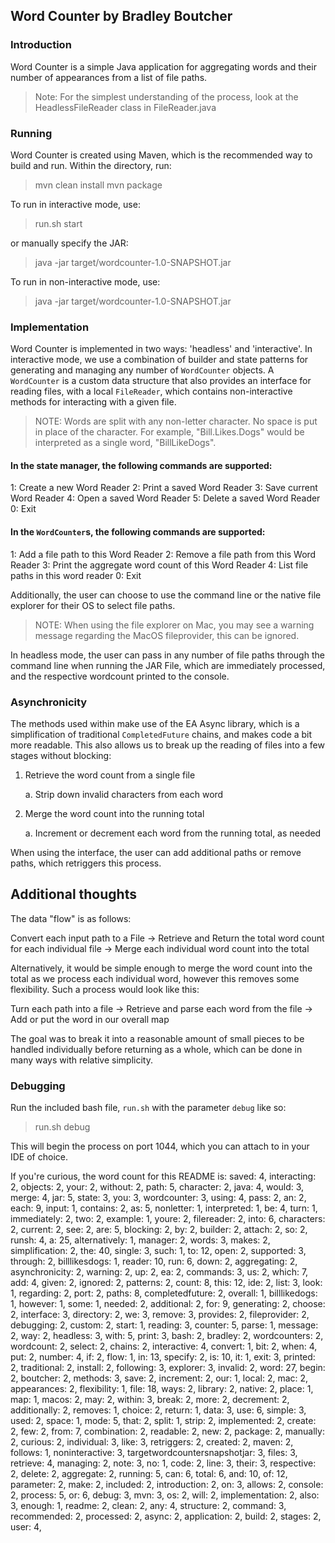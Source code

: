 ## Word Counter by Bradley Boutcher

### Introduction
Word Counter is a simple Java application for aggregating words and their number of appearances from a list of file paths.
> Note: For the simplest understanding of the process, look at the HeadlessFileReader class in FileReader.java

### Running
Word Counter is created using Maven, which is the recommended way to build and run. Within the directory, run:
> mvn clean install
> mvn package

To run in interactive mode, use:
> run.sh start

or manually specify the JAR:

> java -jar target/wordcounter-1.0-SNAPSHOT.jar

To run in non-interactive mode, use: 
> java -jar target/wordcounter-1.0-SNAPSHOT.jar <File Paths...>

### Implementation
Word Counter is implemented in two ways: 'headless' and 'interactive'. In interactive mode, we use a combination of builder and state patterns for generating and managing any number of `WordCounter` objects. A `WordCounter` is a custom data structure that also provides an interface for reading files, with a local `FileReader`, which contains non-interactive methods for interacting with a  given file.

> NOTE: Words are split with any non-letter character. No space is put in place of the character. For example, "Bill.Likes.Dogs" would be interpreted as a single word, "BillLikeDogs".

#### In the state manager, the following commands are supported:
1: Create a new Word Reader
2: Print a saved Word Reader
3: Save current Word Reader
4: Open a saved Word Reader
5: Delete a saved Word Reader
0: Exit

#### In the `WordCounter`s, the following commands are supported: 
1: Add a file path to this Word Reader 
2: Remove a file path from this Word Reader
3: Print the aggregate word count of this Word Reader
4: List file paths in this word reader
0: Exit

Additionally, the user can choose to use the command line or the native file explorer for their OS to select file paths.
> NOTE: When using the file explorer on Mac, you may see a warning message regarding the MacOS fileprovider, this can be ignored.

In headless mode, the user can pass in any number of file paths through the command line when running the JAR File, which are immediately processed, and the respective wordcount printed to the console.

### Asynchronicity 
The methods used within make use of the EA Async library, which is a simplification of traditional `CompletedFuture` chains, and makes code a bit more readable. This also allows us to break up the reading of files into a few stages without blocking:

1. Retrieve the word count from a single file
    
    a. Strip down invalid characters from each word

2. Merge the word count into the running total
    
    a. Increment or decrement each word from the running total, as needed

When using the interface, the user can add additional paths or remove paths, which retriggers this process.

## Additional thoughts
The data "flow" is as follows:

Convert each input path to a File -> Retrieve and Return the total word count for each individual file -> Merge each individual word count into the total

Alternatively, it would be simple enough to merge the word count into the total as we process each individual word, however this removes some flexibility. Such a process would look like this:

Turn each path into a file -> Retrieve and parse each word from the file ->  Add or put the word in our overall map

The goal was to break it into a reasonable amount of small pieces to be handled individually before returning as a whole, which can be done in many ways with relative simplicity.

### Debugging
Run the included bash file, `run.sh` with the parameter `debug` like so:
> run.sh debug

This will begin the process on port 1044, which you can attach to in your IDE of choice.

If you're curious, the word count for this README is:
saved: 4,
interacting: 2,
objects: 2,
your: 2,
without: 2,
path: 5,
character: 2,
java: 4,
would: 3,
merge: 4,
jar: 5,
state: 3,
you: 3,
wordcounter: 3,
using: 4,
pass: 2,
an: 2,
each: 9,
input: 1,
contains: 2,
as: 5,
nonletter: 1,
interpreted: 1,
be: 4,
turn: 1,
immediately: 2,
two: 2,
example: 1,
youre: 2,
filereader: 2,
into: 6,
characters: 2,
current: 2,
see: 2,
are: 5,
blocking: 2,
by: 2,
builder: 2,
attach: 2,
so: 2,
runsh: 4,
a: 25,
alternatively: 1,
manager: 2,
words: 3,
makes: 2,
simplification: 2,
the: 40,
single: 3,
such: 1,
to: 12,
open: 2,
supported: 3,
through: 2,
billlikesdogs: 1,
reader: 10,
run: 6,
down: 2,
aggregating: 2,
asynchronicity: 2,
warning: 2,
up: 2,
ea: 2,
commands: 3,
us: 2,
which: 7,
add: 4,
given: 2,
ignored: 2,
patterns: 2,
count: 8,
this: 12,
ide: 2,
list: 3,
look: 1,
regarding: 2,
port: 2,
paths: 8,
completedfuture: 2,
overall: 1,
billlikedogs: 1,
however: 1,
some: 1,
needed: 2,
additional: 2,
for: 9,
generating: 2,
choose: 2,
interface: 3,
directory: 2,
we: 3,
remove: 3,
provides: 2,
fileprovider: 2,
debugging: 2,
custom: 2,
start: 1,
reading: 3,
counter: 5,
parse: 1,
message: 2,
way: 2,
headless: 3,
with: 5,
print: 3,
bash: 2,
bradley: 2,
wordcounters: 2,
wordcount: 2,
select: 2,
chains: 2,
interactive: 4,
convert: 1,
bit: 2,
when: 4,
put: 2,
number: 4,
if: 2,
flow: 1,
in: 13,
specify: 2,
is: 10,
it: 1,
exit: 3,
printed: 2,
traditional: 2,
install: 2,
following: 3,
explorer: 3,
invalid: 2,
word: 27,
begin: 2,
boutcher: 2,
methods: 3,
save: 2,
increment: 2,
our: 1,
local: 2,
mac: 2,
appearances: 2,
flexibility: 1,
file: 18,
ways: 2,
library: 2,
native: 2,
place: 1,
map: 1,
macos: 2,
may: 2,
within: 3,
break: 2,
more: 2,
decrement: 2,
additionally: 2,
removes: 1,
choice: 2,
return: 1,
data: 3,
use: 6,
simple: 3,
used: 2,
space: 1,
mode: 5,
that: 2,
split: 1,
strip: 2,
implemented: 2,
create: 2,
few: 2,
from: 7,
combination: 2,
readable: 2,
new: 2,
package: 2,
manually: 2,
curious: 2,
individual: 3,
like: 3,
retriggers: 2,
created: 2,
maven: 2,
follows: 1,
noninteractive: 3,
targetwordcountersnapshotjar: 3,
files: 3,
retrieve: 4,
managing: 2,
note: 3,
no: 1,
code: 2,
line: 3,
their: 3,
respective: 2,
delete: 2,
aggregate: 2,
running: 5,
can: 6,
total: 6,
and: 10,
of: 12,
parameter: 2,
make: 2,
included: 2,
introduction: 2,
on: 3,
allows: 2,
console: 2,
process: 5,
or: 6,
debug: 3,
mvn: 3,
os: 2,
will: 2,
implementation: 2,
also: 3,
enough: 1,
readme: 2,
clean: 2,
any: 4,
structure: 2,
command: 3,
recommended: 2,
processed: 2,
async: 2,
application: 2,
build: 2,
stages: 2,
user: 4,
